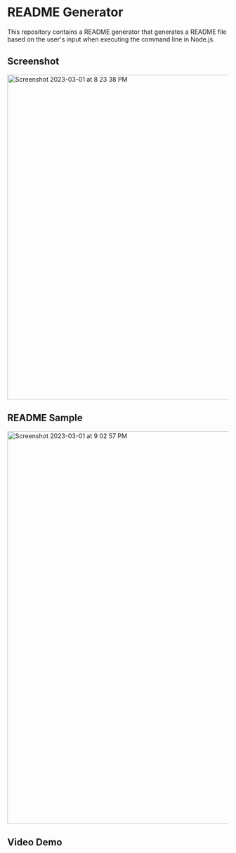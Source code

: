 # README Generator

This repository contains a README generator that generates a README file based on the user's input when executing the command line in Node.js.

## Screenshot

<img width="738" alt="Screenshot 2023-03-01 at 8 23 38 PM" src="https://user-images.githubusercontent.com/119918403/222335233-bde2a19b-8bd7-4bbf-b753-b141a7420df9.png">


## README Sample

<img width="892" alt="Screenshot 2023-03-01 at 9 02 57 PM" src="https://user-images.githubusercontent.com/119918403/222337163-52bb864a-3897-4c6d-af21-352fab2f8bf9.png">


## Video Demo
